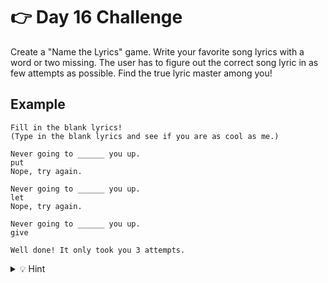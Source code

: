 # 👉 Day 16 Challenge

Create a "Name the Lyrics" game. Write your favorite song lyrics with a word or two missing. The user has to figure out the correct song lyric in as few attempts as possible. Find the true lyric master among you!

## Example

```
Fill in the blank lyrics!
(Type in the blank lyrics and see if you are as cool as me.)

Never going to ______ you up.
put
Nope, try again.

Never going to ______ you up.
let
Nope, try again.

Never going to ______ you up.
give

Well done! It only took you 3 attempts.
```
<details> <summary> 💡 Hint </summary>
  
- Think of your `while True` loop as a replacement for the `if` statement.
- Place your `break` after the code identifying the correct lyric answer.


</details>